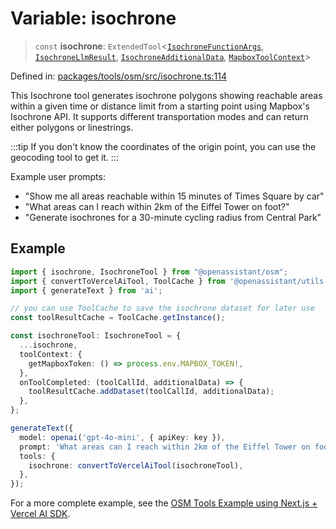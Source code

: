 # Variable: isochrone

> `const` **isochrone**: `ExtendedTool`\<[`IsochroneFunctionArgs`](../type-aliases/IsochroneFunctionArgs.md), [`IsochroneLlmResult`](../type-aliases/IsochroneLlmResult.md), [`IsochroneAdditionalData`](../type-aliases/IsochroneAdditionalData.md), [`MapboxToolContext`](../type-aliases/MapboxToolContext.md)\>

Defined in: [packages/tools/osm/src/isochrone.ts:114](https://github.com/GeoDaCenter/openassistant/blob/bc4037be52d89829440fcc4aaa1010be73719d16/packages/tools/osm/src/isochrone.ts#L114)

This Isochrone tool generates isochrone polygons showing reachable areas within a given time or distance limit
from a starting point using Mapbox's Isochrone API. It supports different transportation modes
and can return either polygons or linestrings.

:::tip
If you don't know the coordinates of the origin point, you can use the geocoding tool to get it.
:::

Example user prompts:
- "Show me all areas reachable within 15 minutes of Times Square by car"
- "What areas can I reach within 2km of the Eiffel Tower on foot?"
- "Generate isochrones for a 30-minute cycling radius from Central Park"

## Example

```typescript
import { isochrone, IsochroneTool } from "@openassistant/osm";
import { convertToVercelAiTool, ToolCache } from '@openassistant/utils';
import { generateText } from 'ai';

// you can use ToolCache to save the isochrone dataset for later use
const toolResultCache = ToolCache.getInstance();

const isochroneTool: IsochroneTool = {
  ...isochrone,
  toolContext: {
    getMapboxToken: () => process.env.MAPBOX_TOKEN!,
  },
  onToolCompleted: (toolCallId, additionalData) => {
    toolResultCache.addDataset(toolCallId, additionalData);
  },
};

generateText({
  model: openai('gpt-4o-mini', { apiKey: key }),
  prompt: 'What areas can I reach within 2km of the Eiffel Tower on foot?',
  tools: {
    isochrone: convertToVercelAiTool(isochroneTool),
  },
});
```

For a more complete example, see the [OSM Tools Example using Next.js + Vercel AI SDK](https://github.com/openassistant/openassistant/tree/main/examples/vercel_osm_example).
